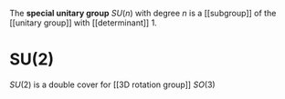 The **special unitary group** $SU(n)$ with degree $n$ is a [[subgroup]] of the [[unitary group]] with [[determinant]] 1.

# SU(2)
$SU(2)$ is a double cover for [[3D rotation group]] $SO(3)$